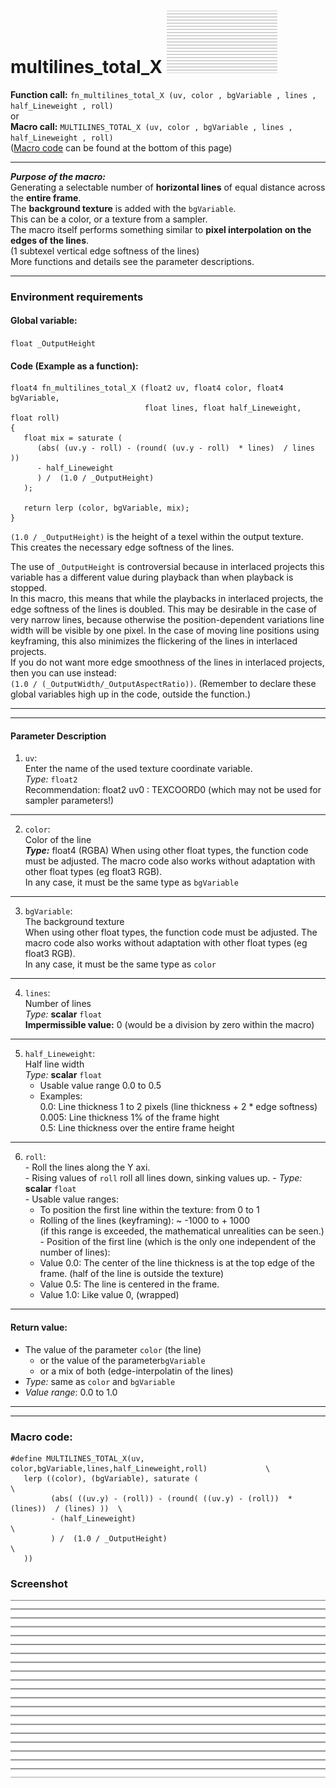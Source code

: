 # multilines_total_X                         [![](images/multilines_total_X-thumbnail.png)](images/multilines_total_X.png)

**Function call:** `fn_multilines_total_X (uv, color , bgVariable , lines , half_Lineweight , roll)`   
or  
**Macro call:** `MULTILINES_TOTAL_X (uv, color , bgVariable , lines , half_Lineweight , roll)`  
  ([Macro code](#macro-code) can be found at the bottom of this page)
  
--- 
  
***Purpose of the macro:***  
Generating a selectable number of **horizontal lines** of equal distance across the **entire frame**.  
The **background texture** is added with the `bgVariable`.  
This can be a color, or a texture from a sampler.  
The macro itself performs something similar to **pixel interpolation on the edges of the lines**.  
(1 subtexel vertical edge softness of the lines)  
More functions and details see the parameter descriptions.  

---


### Environment requirements

#### Global variable:
  `float _OutputHeight`

#### Code (Example as a function):
```` Code
float4 fn_multilines_total_X (float2 uv, float4 color, float4 bgVariable, 
                              float lines, float half_Lineweight, float roll)
{ 
   float mix = saturate (
      (abs( (uv.y - roll) - (round( (uv.y - roll)  * lines)  / lines ))
      - half_Lineweight
      ) /  (1.0 / _OutputHeight)
   );
  
   return lerp (color, bgVariable, mix);
}
````   
`(1.0 / _OutputHeight)` is the height of a texel within the output texture.  
This creates the necessary edge softness of the lines.

The use of `_OutputHeight` is controversial because in interlaced projects this variable has a different value during playback than when playback is stopped.  
In this macro, this means that while the playbacks in interlaced projects, the edge softness of the lines is doubled. This may be desirable in the case of very narrow lines, because otherwise the position-dependent variations line width will be visible by one pixel. In the case of moving line positions using keyframing, this also minimizes the flickering of the lines in interlaced projects.  
If you do not want more edge smoothness of the lines in interlaced projects, then you can use instead:  
`(1.0 / (_OutputWidth/_OutputAspectRatio))`. (Remember to declare these global variables high up in the code, outside the function.)

---
---

#### Parameter Description  
  
   1. `uv`:  
     Enter the name of the used texture coordinate variable.  
     *Type:* `float2`  
     Recommendation: float2 uv0 : TEXCOORD0   (which may not be used for sampler parameters!)


---

  
   2. `color`:  
     Color of the line  
     ***Type:*** float4 (RGBA)
     When using other float types, the function code must be adjusted.
     The macro code also works without adaptation with other float types (eg float3 RGB).  
     In any case, it must be the same type as `bgVariable`

  
---

   3. `bgVariable`:  
     The background texture  
     When using other float types, the function code must be adjusted.
     The macro code also works without adaptation with other float types (eg float3 RGB).  
     In any case, it must be the same type as `color`
       
---

   4. `lines`:  
     Number of lines  
     *Type:* **scalar** `float`  
     **Impermissible value:** 0 (would be a division by zero within the macro)

---

   5. `half_Lineweight`:  
     Half line width  
     *Type:* **scalar** `float`  
       - Usable value range 0.0 to 0.5  
       - Examples:  
         0.0:  Line thickness 1 to 2 pixels  (line thickness + 2 * edge softness)  
         0.005: Line thickness 1% of the frame hight  
         0.5:  Line thickness over the entire frame height  
         
---
   
   6. `roll`:  
     - Roll the lines along the Y axi.  
     - Rising values of `roll` roll all lines down, sinking values up.
     - *Type:* **scalar** `float`  
     - Usable value ranges:  
       - To position the first line within the texture: from 0 to 1  
       - Rolling of the lines (keyframing): ~ -1000 to + 1000  
         (if this range is exceeded, the mathematical unrealities can be seen.)  
     - Position of the first line (which is the only one independent of the number of lines): 
       - Value 0.0: The center of the line thickness is at the top  edge of the frame. (half of the line is outside the texture)   
       - Value 0.5: The line is centered in the frame.  
       - Value 1.0: Like value 0, (wrapped)  


---

 #### Return value:
   - The value of the parameter `color` (the line)  
     - or the value of the parameter`bgVariable`  
     - or a mix of both (edge-interpolatin of the lines)  
   - *Type:* same as `color` and `bgVariable`    
   - *Value range*: 0.0 to 1.0  

 
---
---

### Macro code:

```` Code
#define MULTILINES_TOTAL_X(uv, color,bgVariable,lines,half_Lineweight,roll)             \
   lerp ((color), (bgVariable), saturate (                                              \
         (abs( ((uv.y) - (roll)) - (round( ((uv.y) - (roll))  * (lines))  / (lines) ))  \
         - (half_Lineweight)                                                            \
         ) /  (1.0 / _OutputHeight)                                                     \
   ))
````  

### Screenshot  
![](images/multilines_total_X.png)
